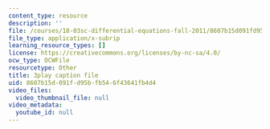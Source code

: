 ```yaml
---
content_type: resource
description: ''
file: /courses/18-03sc-differential-equations-fall-2011/8607b15d091fd95bfb546f43641fb4d4_D6Rd1K93nSA.srt
file_type: application/x-subrip
learning_resource_types: []
license: https://creativecommons.org/licenses/by-nc-sa/4.0/
ocw_type: OCWFile
resourcetype: Other
title: 3play caption file
uid: 8607b15d-091f-d95b-fb54-6f43641fb4d4
video_files:
  video_thumbnail_file: null
video_metadata:
  youtube_id: null
---
```

